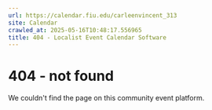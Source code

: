 ```yaml
---
url: https://calendar.fiu.edu/carleenvincent_313
site: Calendar
crawled_at: 2025-05-16T10:48:17.556965
title: 404 - Localist Event Calendar Software
---
```


# 404 - not found
We couldn't find the page on this community event platform.

